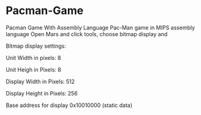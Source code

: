 # Pacman-Game
Pacman Game With Assembly Language
Pac-Man game in MIPS assembly language Open Mars and click tools, choose bitmap display and

Bitmap display settings:

Unit Width in pixels: 8

Unit Heigh in Pixels: 8

Display Width in Pixels: 512

Display Height in Pixels: 256

Base address for display 0x10010000 (static data)

